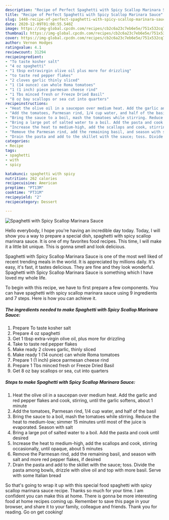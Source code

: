 ```yaml
---
description: "Recipe of Perfect Spaghetti with Spicy Scallop Marinara Sauce"
title: "Recipe of Perfect Spaghetti with Spicy Scallop Marinara Sauce"
slug: 1448-recipe-of-perfect-spaghetti-with-spicy-scallop-marinara-sauce
date: 2020-12-09T01:08:55.540Z
image: https://img-global.cpcdn.com/recipes/cb2c6a23c7eb6e5e/751x532cq70/spaghetti-with-spicy-scallop-marinara-sauce-recipe-main-photo.jpg
thumbnail: https://img-global.cpcdn.com/recipes/cb2c6a23c7eb6e5e/751x532cq70/spaghetti-with-spicy-scallop-marinara-sauce-recipe-main-photo.jpg
cover: https://img-global.cpcdn.com/recipes/cb2c6a23c7eb6e5e/751x532cq70/spaghetti-with-spicy-scallop-marinara-sauce-recipe-main-photo.jpg
author: Vernon Hodges
ratingvalue: 4.1
reviewcount: 31294
recipeingredient:
- "To taste kosher salt"
- "4 oz spaghetti"
- "1 tbsp extravirgin olive oil plus more for drizzling"
- "to taste red pepper flakes"
- "2 cloves garlic thinly sliced"
- "1 (14 ounce) can whole Roma tomatoes"
- "1 (1 inch) piece parmesan cheese rind"
- "1 Tbs minced fresh or Freeze Dried Basil"
- "8 oz bay scallops or sea cut into quarters"
recipeinstructions:
- "Heat the olive oil in a saucepan over medium heat. Add the garlic and red pepper flakes and cook, stirring, until the garlic softens, about 1 minute"
- "Add the tomatoes, Parmesan rind, 1/4 cup water, and half of the basil"
- "Bring the sauce to a boil, mash the tomatoes while stirring. Reduce the heat to medium-low; simmer 15 minutes until most of the juice is evaporated. Season with salt"
- "Bring a large pot of salted water to a boil. Add the pasta and cook until desired"
- "Increase the heat to medium-high, add the scallops and cook, stirring occasionally, until opaque, about 5 minutes"
- "Remove the Parmesan rind, add the remaining basil, and season with salt and more red pepper flakes, if desired"
- "Drain the pasta and add to the skillet with the sauce; toss. Divide the pasta among bowls, drizzle with olive oil and top with more basil. Serve with some Italian bread"
categories:
- Recipe
tags:
- spaghetti
- with
- spicy

katakunci: spaghetti with spicy 
nutrition: 262 calories
recipecuisine: American
preptime: "PT13M"
cooktime: "PT31M"
recipeyield: "2"
recipecategory: Dessert

---
```



![Spaghetti with Spicy Scallop Marinara Sauce](https://img-global.cpcdn.com/recipes/cb2c6a23c7eb6e5e/751x532cq70/spaghetti-with-spicy-scallop-marinara-sauce-recipe-main-photo.jpg)

Hello everybody, I hope you're having an incredible day today. Today, I will show you a way to prepare a special dish, spaghetti with spicy scallop marinara sauce. It is one of my favorites food recipes. This time, I will make it a little bit unique. This is gonna smell and look delicious.



Spaghetti with Spicy Scallop Marinara Sauce is one of the most well liked of recent trending meals in the world. It is appreciated by millions daily. It's easy, it's fast, it tastes delicious. They are fine and they look wonderful. Spaghetti with Spicy Scallop Marinara Sauce is something which I have loved my whole life.


To begin with this recipe, we have to first prepare a few components. You can have spaghetti with spicy scallop marinara sauce using 9 ingredients and 7 steps. Here is how you can achieve it.

<!--inarticleads1-->

##### The ingredients needed to make Spaghetti with Spicy Scallop Marinara Sauce:

1. Prepare To taste kosher salt
1. Prepare 4 oz spaghetti
1. Get 1 tbsp extra-virgin olive oil, plus more for drizzling
1. Take to taste red pepper flakes
1. Make ready 2 cloves garlic, thinly sliced
1. Make ready 1 (14 ounce) can whole Roma tomatoes
1. Prepare 1 (1 inch) piece parmesan cheese rind
1. Prepare 1 Tbs minced fresh or Freeze Dried Basil
1. Get 8 oz bay scallops or sea, cut into quarters




<!--inarticleads2-->

##### Steps to make Spaghetti with Spicy Scallop Marinara Sauce:

1. Heat the olive oil in a saucepan over medium heat. Add the garlic and red pepper flakes and cook, stirring, until the garlic softens, about 1 minute
1. Add the tomatoes, Parmesan rind, 1/4 cup water, and half of the basil
1. Bring the sauce to a boil, mash the tomatoes while stirring. Reduce the heat to medium-low; simmer 15 minutes until most of the juice is evaporated. Season with salt
1. Bring a large pot of salted water to a boil. Add the pasta and cook until desired
1. Increase the heat to medium-high, add the scallops and cook, stirring occasionally, until opaque, about 5 minutes
1. Remove the Parmesan rind, add the remaining basil, and season with salt and more red pepper flakes, if desired
1. Drain the pasta and add to the skillet with the sauce; toss. Divide the pasta among bowls, drizzle with olive oil and top with more basil. Serve with some Italian bread




So that's going to wrap it up with this special food spaghetti with spicy scallop marinara sauce recipe. Thanks so much for your time. I am confident you can make this at home. There is gonna be more interesting food at home recipes coming up. Remember to save this page in your browser, and share it to your family, colleague and friends. Thank you for reading. Go on get cooking!
